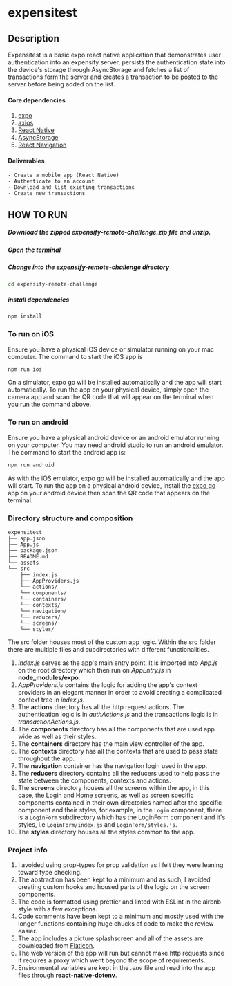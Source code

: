 # expensitest


## Description
Expensitest is a basic expo react native application that demonstrates user authentication into an expensify server, persists the authentication state into the device's storage through AsyncStorage and fetches a list of transactions form the server and creates a transaction to be posted to the server before being added on the list.

#### Core dependencies
1. [expo](https://expo.dev/client)
2. [axios](https://axios-http.com/)
3. [React Native](https://reactnative.dev/)
4. [AsyncStorage](https://www.npmjs.com/package/@react-native-async-storage/async-storage/)
4. [React Navigation](https://reactnavigation.org/)



#### Deliverables
    - Create a mobile app (React Native)
    - Authenticate to an account
    - Download and list existing transactions
    - Create new transactions
    
## HOW TO RUN

##### Download the zipped expensify-remote-challenge.zip file and unzip.
##### Open the terminal
##### Change into the expensify-remote-challenge directory

```bash
cd expensify-remote-challenge
```
##### install dependencies
```bash
npm install
```
### To run on iOS
Ensure you have a physical iOS device or simulator running on your mac computer. The command to start the iOS app is

```bash
npm run ios
```
On a simulator, expo go will be installed automatically and the app will start automatically.
To run the app on your physical device, simply open the camera app and scan the QR code that will appear on the terminal when you run the command above.

### To run on android
Ensure you have a physical android device or an android emulator running on your computer. You may need android studio to run an android emulator. The command to start the android app is:

```bash
npm run android
```

As with the iOS emulator, expo go will be installed automatically and the app will start.
To run the app on a physical android device, install the [expo go](https://play.google.com/store/apps/details?id=host.exp.exponent&hl=en&gl=US&pli=1) app on your android device then scan the QR code that appears on the terminal.

### Directory structure and composition
```
expensitest
├── app.json
├── App.js
├── package.json
├── README.md
└── assets
└── src
    ├── index.js
    ├── AppProviders.js
    └── actions/
    └── components/
    └── containers/
    └── contexts/
    └── navigation/
    └── reducers/
    └── screens/
    └── styles/
```
The src folder houses most of the custom app logic. Within the src folder there are multiple files and subdirectories with different functionalities.

1. _index.js_ serves as the app's main entry point. It is imported into _App.js_ on the root directory which then run on _AppEntry.js_ in **node_modules/expo**.
2. _AppProviders.js_ contains the logic for adding the app's context providers in an elegant manner in order to avoid creating a complicated context tree in _index.js_.
3. The **actions** directory has all the http request actions. The authentication logic is in _authActions.js_ and the transactions logic is in _transactionActions.js_.
4. The **components** directory has all the components that are used app wide as well as their styles.
5. The **containers** directory has the main view controller of the app. 
6. The **contexts** directory has all the contexts that are used to pass state throughout the app.
7. The **navigation** container has the navigation login used in the app.
8. The **reducers** directory contains all the reducers used to help pass the state between the components, contexts and actions.
9. The **screens** directory houses all the screens within the app, in this case, the Login and Home screens, as well as screen specific components contained in their own directories named after the specific component and their styles, for example, in the ```Login``` component, there is a ```LoginForm``` subdirectory which has the LoginForm component and it's styles, i.e ```LoginForm/index.js``` and ```LoginForm/styles.js```.
10. The **styles** directory houses all the styles common to the app.

### Project info
1. I avoided using prop-types for prop validation as I felt they were leaning toward type checking.
2. The abstraction has been kept to a minimum and as such, I avoided creating custom hooks and housed parts of the logic on the screen components.
3. The code is formatted using prettier and linted with ESLint in the airbnb style with a few exceptions.
4. Code comments have been kept to a minimum and mostly used with the longer functions containing huge chucks of code to make the review easier.
5. The app includes a picture splashscreen and all of the assets are downloaded from [Flaticon](https://www.flaticon.com/).
6. The web version of the app will run but cannot make http requests since it requires a proxy which went beyond the scope of requirements.
7. Environmental variables are kept in the _.env_ file and read into the app files through **react-native-dotenv**.



